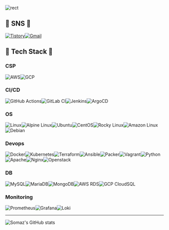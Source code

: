 ![rect](https://capsule-render.vercel.app/api?type=rect&color=gradient&text=%20%20Somaz%20%20&fontAlign=30&fontSize=30&textBg=true&desc=Devops%20%20Engineer%20&descAlign=60&descAlignY=50)

##  🐩 SNS 🦮 
[![Tistory](https://img.shields.io/badge/Tistory-%23FF0000?style=for-the-badge&logo=tistory&logoColor=white)](https://somaz.tistory.com)[![Gmail](https://img.shields.io/badge/Gmail-%230D58A6?style=for-the-badge&logo=gmail&logoColor=white)](mailto:genius5711@gmail.com)

## 🐨 Tech Stack 🐼

### CSP
![AWS](https://img.shields.io/badge/-AWS-232F3E?style=flat-square&logo=amazon-aws&logoColor=white)![GCP](https://img.shields.io/badge/-GCP-4285F4?style=flat-square&logo=google-cloud&logoColor=white) 

### CI/CD
![GitHub Actions](https://img.shields.io/badge/-GitHub_Actions-2088FF?style=flat-square&logo=github-actions&logoColor=white)![GitLab CI](https://img.shields.io/badge/-GitLab_CI-FCA121?style=flat-square&logo=gitlab&logoColor=white)![Jenkins](https://img.shields.io/badge/-Jenkins-D24939?style=flat-square&logo=jenkins&logoColor=white)![ArgoCD](https://img.shields.io/badge/-ArgoCD-0D658D?style=flat-square&logo=argocd&logoColor=white)

### OS
![Linux](https://img.shields.io/badge/-Linux-FCC624?style=flat-square&logo=linux&logoColor=white)![Alpine Linux](https://img.shields.io/badge/-Alpine_Linux-0D597F?style=flat-square&logo=alpine-linux&logoColor=white)![Ubuntu](https://img.shields.io/badge/-Ubuntu-E95420?style=flat-square&logo=ubuntu&logoColor=white)![CentOS](https://img.shields.io/badge/-CentOS-262577?style=flat-square&logo=centos&logoColor=white)![Rocky Linux](https://img.shields.io/badge/-RockyLinux-6096BA?style=flat-square&logo=rockylinux&logoColor=white)![Amazon Linux](https://img.shields.io/badge/-Amazon_Linux-232F3E?style=flat-square&logo=amazon-aws&logoColor=white)![Debian](https://img.shields.io/badge/-Debian-A81D33?style=flat-square&logo=debian&logoColor=white)

### Devops
![Docker](https://img.shields.io/badge/-Docker-2496ED?style=flat-square&logo=docker&logoColor=white)![Kubernetes](https://img.shields.io/badge/-Kubernetes-326CE5?style=flat-square&logo=kubernetes&logoColor=white)![Terraform](https://img.shields.io/badge/-Terraform-623CE4?style=flat-square&logo=terraform&logoColor=white)![Ansible](https://img.shields.io/badge/-Ansible-EE0000?style=flat-square&logo=ansible&logoColor=white)![Packer](https://img.shields.io/badge/-Packer-1A4263?style=flat-square&logo=packer&logoColor=white)![Vagrant](https://img.shields.io/badge/-Vagrant-1563FF?style=flat-square&logo=vagrant&logoColor=white)![Python](https://img.shields.io/badge/-Python-3776AB?style=flat-square&logo=python&logoColor=white)![Apache](https://img.shields.io/badge/-Apache-D22128?style=flat-square&logo=apache&logoColor=white)![Nginx](https://img.shields.io/badge/-Nginx-009639?style=flat-square&logo=nginx&logoColor=white)![Openstack](https://img.shields.io/badge/-Openstack-ED1944?style=flat-square&logo=openstack&logoColor=white)

### DB
![MySQL](https://img.shields.io/badge/-MySQL-4479A1?style=flat-square&logo=mysql&logoColor=white)![MariaDB](https://img.shields.io/badge/-MariaDB-003545?style=flat-square&logo=mariadb&logoColor=white)![MongoDB](https://img.shields.io/badge/-MongoDB-47A248?style=flat-square&logo=mongodb&logoColor=white)![AWS RDS](https://img.shields.io/badge/-AWS%20RDS-232F3E?style=flat-square&logo=amazon-aws&logoColor=white)![GCP CloudSQL](https://img.shields.io/badge/-GCP%20CloudSQL-4285F4?style=flat-square&logo=google-cloud&logoColor=white)

### Monitoring
![Prometheus](https://img.shields.io/badge/-Prometheus-E6522C?style=flat-square&logo=prometheus&logoColor=white)![Grafana](https://img.shields.io/badge/-Grafana-F46800?style=flat-square&logo=grafana&logoColor=white)![Loki](https://img.shields.io/badge/-Loki-FF4500?style=flat-square&logo=loki&logoColor=white)

---
![Somaz's GitHub stats](https://github-readme-stats.vercel.app/api?username=somaz94&show_icons=true&theme=omni)

